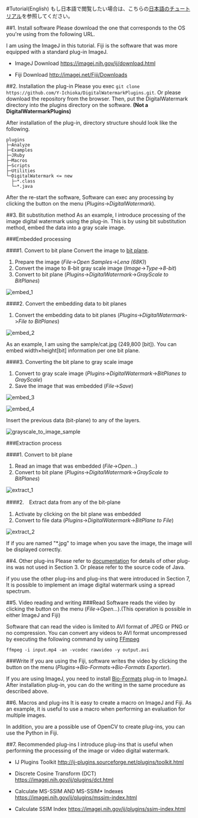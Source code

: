 #Tutorial(English)
もし日本語で閲覧したい場合は、こちらの[日本語のチュートリアル](./Japanese.md)を参照してください。


##1. Install software
Please download the one that corresponds to the OS you're using from the following URL.

I am using the ImageJ in this tutorial.
Fiji is the software that was more equipped with a standard plug-in ImageJ.

* ImageJ Download
https://imagej.nih.gov/ij/download.html

* Fiji Download
http://imagej.net/Fiji/Downloads


##2. Installation the plug-in
Please you exec ```git clone https://github.com/Y-Ichioka/DigitalWatermarkPlugins.git```.
Or please download the repository from the browser.
Then, put the DigitalWatermark directory into the plugins directory on the software. **(Not a DigitalWatermarkPlugins)**

After installation of the plug-in, directory structure should look like the following.

```
plugins
├─Analyze
├─Examples
├─JRuby
├─Macros
├─Scripts
├─Utilities
└─DigitalWatermark <= new
  ├─*.class
  └─*.java
```

After the re-start the software, Software can exec any processing by clicking the button on the menu (*Plugins*->*DigitalWatermark*).

##3. Bit substitution method
As an example, I introduce processing of the image digital watermark using the plug-in.
This is by using bit substitution method, embed the data into a gray scale image.

###Embedded processing

####1. Convert to bit plane
Convert the image to [bit plane](https://en.wikipedia.org/wiki/Bit_plane).

1. Prepare the image (*File*->*Open Samples*->*Lena (68K)*)
2. Convert the image to 8-bit gray scale image (*Image*->*Type*->*8-bit*)
3. Convert to bit plane (*Plugins*->*DigitalWatermark*->*GrayScale to BitPlanes*)

![embed_1](image/embed_1.png)

####2. Convert the embedding data to bit planes
1. Convert the embedding data to bit planes (*Plugins*->*DigitalWatermark*->*File to BitPlanes*)

![embed_2](image/embed_2.png)

As an example, I am using the sample/cat.jpg (249,800 [bit]).
You can embed width×height[bit] information per one bit plane.

####3. Converting the bit plane to gray scale image
1. Convert to gray scale image (*Plugins*->*DigitalWatermark*->*BitPlanes to GrayScale*)
2. Save the image that was embedded (*File*->*Save*)

![embed_3](image/embed_3.png)

![embed_4](image/embed_4.png)

Insert the previous data (bit-plane) to any of the layers.

![grayscale_to_image_sample](image/grayscale_to_image_sample.png)


###Extraction process

####1. Convert to bit plane
1. Read an image that was embedded (*File*->*Open...*)
2. Convert to bit plane (*Plugins*->*DigitalWatermark*->*GrayScale to BitPlanes*)

![extract_1](image/extract_1.png)

####2.　Extract data from any of the bit-plane
1. Activate by clicking on the bit plane was embedded
2. Convert to file data (*Plugins*->*DigitalWatermark*->*BitPlane to File*)

![extract_2](image/extract_2.png)

If if you are named "*.jpg" to image when you save the image, the image will be displayed correctly.


##4. Other plug-ins
Please refer to [documentation](../documentation) for details of other plug-ins was not used in Section 3.
Or please refer to the source code of Java.

if you use the other plug-ins and plug-ins that were introduced in Section 7, It is possible to implement an image digital watermark using a spread spectrum.


##5. Video reading and writing
###Read
Software reads the video by clicking the button on the menu (*File*->*Open...*).(This operation is possible in either ImageJ and Fiji)

Software that can read the video is limited to AVI format of JPEG or PNG or no compression.
You can convert any videos to AVI format uncompressed by executing the following command by using [FFmpeg](https://www.ffmpeg.org/)

```
ffmpeg -i input.mp4 -an -vcodec rawvideo -y output.avi
```

###Write
If you are using the Fiji, software writes the video by clicking the button on the menu (*Plugins*->*Bio-Formats*->*Bio-Formats Exporter*).

If you are using ImageJ, you need to install [Bio-Formats](http://imagej.net/Bio-Formats) plug-in to ImageJ.
After installation plug-in, you can do the writing in the same procedure as described above.


##6. Macros and plug-ins
It is easy to create a macro on ImageJ and Fiji.
As an example, it is useful to use a macro when performing an evaluation for  multiple images.

In addition, you are a possible use of OpenCV to create plug-ins, you can use the Python in Fiji.

##7. Recommended plug-ins
I introduce plug-ins that is useful when performing the processing of the image or video digital watermark.

* IJ Plugins Toolkit
http://ij-plugins.sourceforge.net/plugins/toolkit.html

* Discrete Cosine Transform (DCT)
https://imagej.nih.gov/ij/plugins/dct.html

* Calculate MS-SSIM AND MS-SSIM* Indexes
https://imagej.nih.gov/ij/plugins/mssim-index.html

* Calculate SSIM Index
https://imagej.nih.gov/ij/plugins/ssim-index.html
